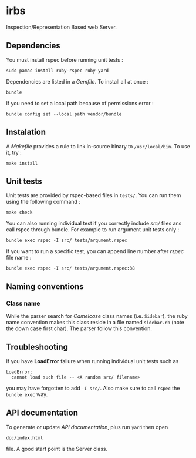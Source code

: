 # irbs

Inspection/Representation Based web Server.

## Dependencies

You must install rspec before running unit tests :

	sudo pamac install ruby-rspec ruby-yard

Dependencies are listed in a *Gemfile*. To install all at once :

	bundle

If you need to set a local path because of permissions error :

	bundle config set --local path vendor/bundle

## Instalation

A *Makefile* provides a rule to link in-source binary to `/usr/local/bin`. To
use it, try :

	make install

## Unit tests

Unit tests are provided by rspec-based files in `tests/`. You can run them
using the following command :

	make check

You can also running individual test if you correctly include *src/* files
ans call rspec through bundle. For example to run argument unit tests only :

	bundle exec rspec -I src/ tests/argument.rspec

If you want to run a specific test, you can append line number after *rspec*
file name :
	
	bundle exec rspec -I src/ tests/argument.rspec:38 	

## Naming conventions

### Class name

While the parser search for *Camelcase* class names (i.e. `Sidebar`), the
ruby name convention makes this class reside in a file named `sidebar.rb`
(note the down case first char). The parser follow this convention.

## Troubleshooting

If you have **LoadError** failure when running individual unit tests such as

	LoadError:
      cannot load such file -- <A random src/ filename>

you may have forgotten to add `-I src/`. Also make sure to call `rspec`
the `bundle exec` way.

## API documentation

To generate or update *API documentation*, plus run `yard` then open

	doc/index.html 
	
file. A good start point is the Server class.
